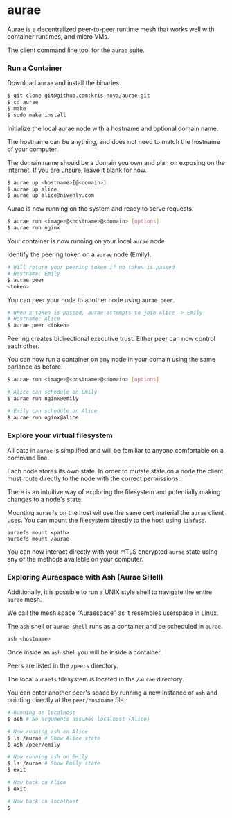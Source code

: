 # aurae 

Aurae is a decentralized peer-to-peer runtime mesh that works well with container runtimes, and micro VMs.

The client command line tool for the `aurae` suite.

### Run a Container 

Download `aurae` and install the binaries.

```bash
$ git clone git@github.com:kris-nova/aurae.git
$ cd aurae
$ make
$ sudo make install
```

Initialize the local aurae node with a hostname and optional domain name.

The hostname can be anything, and does not need to match the hostname of your computer.

The domain name should be a domain you own and plan on exposing on the internet. If you are unsure, leave it blank for now.

```bash
$ aurae up <hostname>[@<domain>]
$ aurae up alice 
$ aurae up alice@nivenly.com
```

Aurae is now running on the system and ready to serve requests. 

```bash
$ aurae run <image>@<hostname>@<domain> [options]
$ aurae run nginx
```

Your container is now running on your local `aurae` node.

Identify the peering token on a `aurae` node (Emily).

```bash
# Will return your peering token if no token is passed
# Hostname: Emily
$ aurae peer
<token>
```

You can peer your node to another node using `aurae peer`.

```bash
# When a token is passed, aurae attempts to join Alice -> Emily
# Hostname: Alice
$ aurae peer <token>
```

Peering creates bidirectional executive trust.
Either peer can now control each other.

You can now run a container on any node in your domain using the same parlance as before.

```bash
$ aurae run <image>@<hostname>@<domain> [options]

# Alice can schedule on Emily
$ aurae run nginx@emily 

# Emily can schedule on Alice
$ aurae run nginx@alice
```

### Explore your virtual filesystem 

All data in `aurae` is simplified and will be familiar to anyone comfortable on a command line.

Each node stores its own state. In order to mutate state on a node the client must route directly to the node with the correct permissions.

There is an intuitive way of exploring the filesystem and potentially making changes to a node's state.

Mounting `auraefs` on the host wil use the same cert material the `aurae` client uses. You can mount the filesystem directly to the host using `libfuse`.

``` 
auraefs mount <path>
auraefs mount /aurae
```

You can now interact directly with your mTLS encrypted `aurae` state using any of the methods available on your computer.

### Exploring Auraespace with Ash (Aurae SHell)

Additionally, it is possible to run a UNIX style shell to navigate the entire `aurae` mesh.

We call the mesh space "Auraespace" as it resembles userspace in Linux.

The `ash` shell or `aurae shell` runs as a container and be scheduled in `aurae`.

```bash
ash <hostname>
```

Once inside an `ash` shell you will be inside a container.

Peers are listed in the `/peers` directory. 

The local `auraefs` filesystem is located in the `/aurae` directory. 

You can enter another peer's space by running a new instance of `ash` and pointing directly at the `peer/hostname` file. 

```bash
# Running on localhost
$ ash # No arguments assumes localhost (Alice)

# Now running ash on Alice
$ ls /aurae # Show Alice state
$ ash /peer/emily

# Now running ash on Emily
$ ls /aurae # Show Emily state
$ exit

# Now back on Alice
$ exit

# Now back on localhost
$ 
```